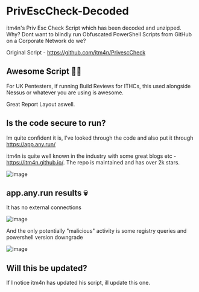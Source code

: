 # PrivEscCheck-Decoded
itm4n's Priv Esc Check Script which has been decoded and unzipped. Why? Dont want to blindly run Obfuscated PowerShell Scripts from GitHub on a Corporate Network do we?

Original Script - https://github.com/itm4n/PrivescCheck

## Awesome Script 👩‍🚀

For UK Pentesters, if running Build Reviews for ITHCs, this used alongside Nessus or whatever you are using is awesome.

Great Report Layout aswell.

## Is the code secure to run?

Im quite confident it is, I've looked through the code and also put it through https://app.any.run/

itm4n is quite well known in the industry with some great blogs etc - https://itm4n.github.io/. The repo is maintained and has over 2k stars.

![image](https://github.com/deeexcee-io/PrivEscCheck-Decoded/assets/130473605/8406765d-41f3-4630-a932-642d6cfd758b)

## app.any.run results 💀

It has no external connections

![image](https://github.com/deeexcee-io/PrivEscCheck-Decoded/assets/130473605/ca4110f1-f360-44d0-bcea-157aea97e675)

And the only potentially "malicious" activity is some registry queries and powershell version downgrade

![image](https://github.com/deeexcee-io/PrivEscCheck-Decoded/assets/130473605/0f9d1467-239d-4a22-835f-348894b29800)

## Will this be updated?

If I notice itm4n has updated his script, ill update this one.


